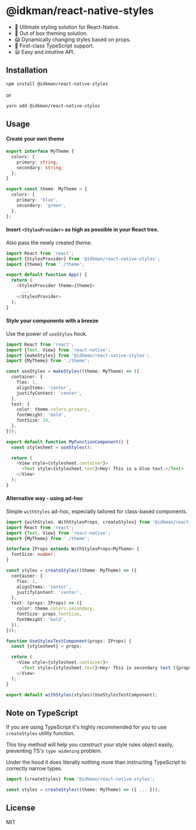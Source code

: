 # @idkman/react-native-styles

* 💪 Ulitmate styling solution for React-Native.
* 🎨 Out of box theming solution.
* 😱 Dynamically changing styles based on props.
* 📘 First-class TypeScript support.
* 😃 Easy and intuitive API.

## Installation

```sh
npm install @idkman/react-native-styles
```

or 

```sh
yarn add @idkman/react-native-styles
```

## Usage

#### Create your own theme

```typescript
export interface MyTheme {
  colors: {
    primary: string;
    secondary: string;
  };
}

export const theme: MyTheme = {
  colors: {
    primary: 'blue',
    secondary: 'green',
  },
};

```

#### Insert `<StylesProvider>` as high as possible in your React tree.

Also pass the newly created theme.

```typescript jsx
import React from 'react';
import {StylesProvider} from '@idkman/react-native-styles';
import {theme} from './theme';

export default function App() {
  return (
    <StylesProvider theme={theme}>
      ...
    </StylesProvider>
  );
}

```

#### Style your components with a breeze

Use the power of `useStyles` hook.

```typescript jsx
import React from 'react';
import {Text, View} from 'react-native';
import {makeStyles} from '@idkman/react-native-styles';
import {MyTheme} from './theme';

const useStyles = makeStyles((theme: MyTheme) => ({
  container: {
    flex: 1,
    alignItems: 'center',
    justifyContent: 'center',
  },
  text: {
    color: theme.colors.primary,
    fontWeight: 'bold',
    fontSize: 24,
  },
}));

export default function MyFunctionComponent() {
  const stylesheet = useStyles();

  return (
    <View style={stylesheet.container}>
      <Text style={stylesheet.text}>Hey! This is a blue text.</Text>
    </View>
  );
}
```

#### Alternative way - using ad-hoc

Simple `withStyles` ad-hoc, especially tailored for class-based components.

```typescript jsx
import {withStyles, WithStylesProps, createStyles} from '@idkman/react-native-styles';
import React from 'react';
import {Text, View} from 'react-native';
import {MyTheme} from './theme';

interface IProps extends WithStylesProps<MyTheme> {
  fontSize: number;
}

const styles = createStyles((theme: MyTheme) => ({
  container: {
    flex: 1,
    alignItems: 'center',
    justifyContent: 'center',
  },
  text: (props: IProps) => ({
    color: theme.colors.secondary,
    fontSize: props.fontSize,
    fontWeight: 'bold',
  }),
}));

function UseStylesTestComponent(props: IProps) {
  const {stylesheet} = props;

  return (
    <View style={stylesheet.container}>
      <Text style={stylesheet.text}>Hey! This is secondary text ({props.fontSize}px).</Text>
    </View>
  );
}

export default withStyles(styles)(UseStylesTestComponent);

```

## Note on TypeScript

If you are using TypeScript it's highly recommended for you to use `createStyles` utility function.

This tiny method will help you construct your style rules object easily, preventing TS's `type widening` problem.

Under the hood it does literally nothing more than instructing TypeScript to correctly narrow types.

```typescript jsx
import {createStyles} from '@idkman/react-native-styles';

const styles = createStyles((theme: MyTheme) => ({ ... }));
```

## License

MIT
